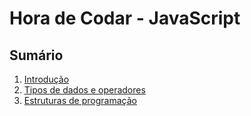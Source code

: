 # Hora de Codar - JavaScript

## Sumário

1. [Introdução](modulos_HdC/HdC_introducao.md)
2. [Tipos de dados e operadores](modulos_HdC/HdC_dados_operadores.md)
3. [Estruturas de programação](modulos_HdC/HdC_estrutura_prog.md)